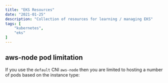 ```yaml
---
title: "EKS Resources"
date: "2021-01-25"
description: "Collection of resources for learning / managing EKS"
tags: [
    "kubernetes",
    "eks"
]
---
```


## aws-node pod limitation

If you use the `default` CNI `aws-node` then you are limited to hosting a number of pods based on the instance type:

